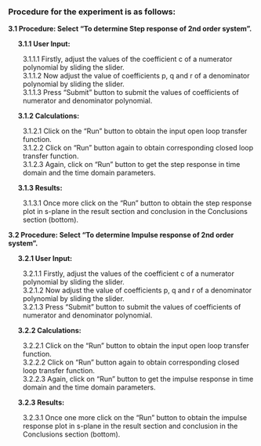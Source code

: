 ### Procedure for the experiment is as follows:
<p style="margin-left:0px;"><strong>3.1  Procedure: Select “To determine Step response of 2nd order system”.</strong></p>
<p style="margin-left:20px;"><strong>3.1.1 User Input:</strong></p>
             <p style="margin-left:30px;">3.1.1.1 Firstly, adjust the values of the coefficient c of a numerator polynomial by 
                            sliding the slider.<br>
             3.1.1.2 Now adjust the value of coefficients p, q and r of a denominator polynomial by sliding
                            the slider.<br>
             3.1.1.3 Press “Submit” button to submit the values of coefficients of numerator and 
                           denominator polynomial.</p>

<p style="margin-left:20px;"><strong>3.1.2 Calculations:</strong></p>
             <p style="margin-left:30px;">3.1.2.1 Click on the “Run” button to obtain the input open loop transfer function.<br>
             3.1.2.2 Click on “Run” button again to obtain corresponding closed loop transfer function.<br>
             3.1.2.3 Again, click on “Run” button to get the step response in time domain and the time 
                           domain parameters.</p>

<p style="margin-left:20px;"><strong>3.1.3 Results:</strong></p>
             <p style="margin-left:30px;">3.1.3.1 Once more click on the “Run” button to obtain the step response plot in s-plane
                            in the result section and conclusion in the Conclusions section (bottom).</p>

<p style="margin-left:0px;"><strong>3.2  Procedure: Select “To determine Impulse response of 2nd order system”.</strong></p>

<p style="margin-left:20px;"><strong>3.2.1 User Input:</strong></p>
             <p style="margin-left:30px;">3.2.1.1 Firstly, adjust the values of the coefficient c of a numerator polynomial by 
                            sliding the slider.<br>
             3.2.1.2 Now adjust the value of coefficients p, q and r of a denominator polynomial by sliding
                            the slider.<br>
             3.2.1.3 Press “Submit” button to submit the values of coefficients of numerator and 
                           denominator polynomial.</p>

<p style="margin-left:20px;"><strong>3.2.2 Calculations:</strong></p>
             <p style="margin-left:30px;">3.2.2.1 Click on the “Run” button to obtain the input open loop transfer function.<br>
             3.2.2.2 Click on “Run” button again to obtain corresponding closed loop transfer function.<br>
             3.2.2.3 Again, click on “Run” button to get the impulse response in time domain and the time 
                           domain parameters.</p>

<p style="margin-left:20px;"><strong>3.2.3 Results:</strong></p>
             <p style="margin-left:30px;">3.2.3.1 Once one more click on the “Run” button to obtain the impulse response plot in s-plane
                            in the result section and conclusion in the Conclusions section (bottom).</p>

